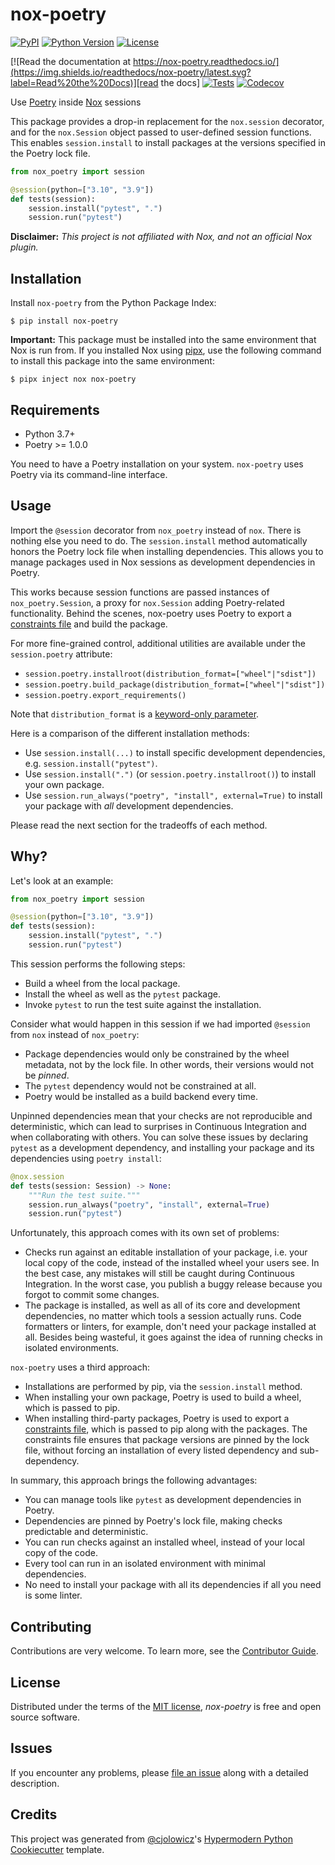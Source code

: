 # nox-poetry

[![PyPI](https://img.shields.io/pypi/v/nox-poetry.svg)][pypi_]
[![Python Version](https://img.shields.io/pypi/pyversions/nox-poetry)][python version]
[![License](https://img.shields.io/pypi/l/nox-poetry)][license]

[![Read the documentation at https://nox-poetry.readthedocs.io/](https://img.shields.io/readthedocs/nox-poetry/latest.svg?label=Read%20the%20Docs)][read the docs]
[![Tests](https://github.com/cjolowicz/nox-poetry/workflows/Tests/badge.svg)][tests]
[![Codecov](https://codecov.io/gh/cjolowicz/nox-poetry/branch/main/graph/badge.svg)][codecov]

[pypi_]: https://pypi.org/project/nox-poetry/
[python version]: https://pypi.org/project/nox-poetry
[read the docs]: https://nox-poetry.readthedocs.io/
[tests]: https://github.com/cjolowicz/nox-poetry/actions?workflow=Tests
[codecov]: https://app.codecov.io/gh/cjolowicz/nox-poetry

Use [Poetry] inside [Nox] sessions

This package provides a drop-in replacement for the `nox.session` decorator,
and for the `nox.Session` object passed to user-defined session functions.
This enables `session.install` to install packages at the versions specified in the Poetry lock file.

```python
from nox_poetry import session

@session(python=["3.10", "3.9"])
def tests(session):
    session.install("pytest", ".")
    session.run("pytest")
```

**Disclaimer:** _This project is not affiliated with Nox, and not an official Nox plugin._

## Installation

Install `nox-poetry` from the Python Package Index:

```console
$ pip install nox-poetry
```

**Important:**
This package must be installed into the same environment that Nox is run from.
If you installed Nox using [pipx],
use the following command to install this package into the same environment:

```console
$ pipx inject nox nox-poetry
```

## Requirements

- Python 3.7+
- Poetry >= 1.0.0

You need to have a Poetry installation on your system.
`nox-poetry` uses Poetry via its command-line interface.

## Usage

Import the `@session` decorator from `nox_poetry` instead of `nox`.
There is nothing else you need to do.
The `session.install` method automatically honors the Poetry lock file when installing dependencies.
This allows you to manage packages used in Nox sessions as development dependencies in Poetry.

This works because session functions are passed instances of `nox_poetry.Session`,
a proxy for `nox.Session` adding Poetry-related functionality.
Behind the scenes, nox-poetry uses Poetry to export a [constraints file] and build the package.

For more fine-grained control, additional utilities are available under the `session.poetry` attribute:

- `session.poetry.installroot(distribution_format=["wheel"|"sdist"])`
- `session.poetry.build_package(distribution_format=["wheel"|"sdist"])`
- `session.poetry.export_requirements()`

Note that `distribution_format` is a [keyword-only parameter].

Here is a comparison of the different installation methods:

- Use `session.install(...)` to install specific development dependencies, e.g. `session.install("pytest")`.
- Use `session.install(".")` (or `session.poetry.installroot()`) to install your own package.
- Use `session.run_always("poetry", "install", external=True)` to install your package with _all_ development dependencies.

Please read the next section for the tradeoffs of each method.

## Why?

Let's look at an example:

```python
from nox_poetry import session

@session(python=["3.10", "3.9"])
def tests(session):
    session.install("pytest", ".")
    session.run("pytest")
```

This session performs the following steps:

- Build a wheel from the local package.
- Install the wheel as well as the `pytest` package.
- Invoke `pytest` to run the test suite against the installation.

Consider what would happen in this session
if we had imported `@session` from `nox` instead of `nox_poetry`:

- Package dependencies would only be constrained by the wheel metadata, not by the lock file.
  In other words, their versions would not be _pinned_.
- The `pytest` dependency would not be constrained at all.
- Poetry would be installed as a build backend every time.

Unpinned dependencies mean that your checks are not reproducible and deterministic,
which can lead to surprises in Continuous Integration and when collaborating with others.
You can solve these issues by declaring `pytest` as a development dependency,
and installing your package and its dependencies using `poetry install`:

```python
@nox.session
def tests(session: Session) -> None:
    """Run the test suite."""
    session.run_always("poetry", "install", external=True)
    session.run("pytest")
```

Unfortunately, this approach comes with its own set of problems:

- Checks run against an editable installation of your package,
  i.e. your local copy of the code, instead of the installed wheel your users see.
  In the best case, any mistakes will still be caught during Continuous Integration.
  In the worst case, you publish a buggy release because you forgot to commit some changes.
- The package is installed, as well as all of its core and development dependencies,
  no matter which tools a session actually runs.
  Code formatters or linters, for example, don't need your package installed at all.
  Besides being wasteful, it goes against the idea of running checks in isolated environments.

`nox-poetry` uses a third approach:

- Installations are performed by pip, via the `session.install` method.
- When installing your own package, Poetry is used to build a wheel, which is passed to pip.
- When installing third-party packages, Poetry is used to export a [constraints file],
  which is passed to pip along with the packages.
  The constraints file ensures that package versions are pinned by the lock file,
  without forcing an installation of every listed dependency and sub-dependency.

In summary, this approach brings the following advantages:

- You can manage tools like `pytest` as development dependencies in Poetry.
- Dependencies are pinned by Poetry's lock file, making checks predictable and deterministic.
- You can run checks against an installed wheel, instead of your local copy of the code.
- Every tool can run in an isolated environment with minimal dependencies.
- No need to install your package with all its dependencies if all you need is some linter.

## Contributing

Contributions are very welcome.
To learn more, see the [Contributor Guide].

## License

Distributed under the terms of the [MIT license][license],
_nox-poetry_ is free and open source software.

## Issues

If you encounter any problems,
please [file an issue] along with a detailed description.

## Credits

This project was generated from [@cjolowicz]'s [Hypermodern Python Cookiecutter] template.

[@cjolowicz]: https://github.com/cjolowicz
[hypermodern python cookiecutter]: https://github.com/cjolowicz/cookiecutter-hypermodern-python
[nox]: https://nox.thea.codes/
[poetry]: https://python-poetry.org/
[constraints file]: https://pip.pypa.io/en/stable/user_guide/#constraints-files
[file an issue]: https://github.com/cjolowicz/nox-poetry/issues
[keyword-only parameter]: https://docs.python.org/3/glossary.html#keyword-only-parameter
[nox.sessions.session.install]: https://nox.thea.codes/en/stable/config.html#nox.sessions.Session.install
[nox.sessions.session.run]: https://nox.thea.codes/en/stable/config.html#nox.sessions.Session.run
[pip install]: https://pip.pypa.io/en/stable/reference/pip_install/
[pip]: https://pip.pypa.io/
[pipx]: https://pipxproject.github.io/pipx/

<!-- github-only -->

[license]: https://github.com/cjolowicz/nox-poetry/blob/main/LICENSE
[contributor guide]: https://github.com/cjolowicz/nox-poetry/blob/main/CONTRIBUTING.md
